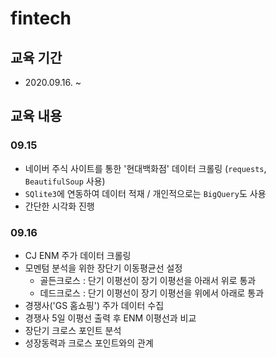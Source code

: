# fintech
## 교육 기간
- 2020.09.16. ~

## 교육 내용

### 09.15
- 네이버 주식 사이트를 통한 '현대백화점' 데이터 크롤링 (`requests`, `BeautifulSoup` 사용)
- `SQlite3`에 연동하여 데이터 적재 / 개인적으로는 `BigQuery`도 사용
- 간단한 시각화 진행

### 09.16
- CJ ENM 주가 데이터 크롤링
- 모멘텀 분석을 위한 장단기 이동평균선 설정
  - 골든크로스 : 단기 이평선이 장기 이평선을 아래서 위로 통과
  - 데드크로스 : 단기 이평선이 장기 이평선을 위에서 아래로 통과
- 경쟁사('GS 홈쇼핑') 주가 데이터 수집
- 경쟁사 5일 이평선 출력 후 ENM 이평선과 비교
- 장단기 크로스 포인트 분석
- 성장동력과 크로스 포인트와의 관계
